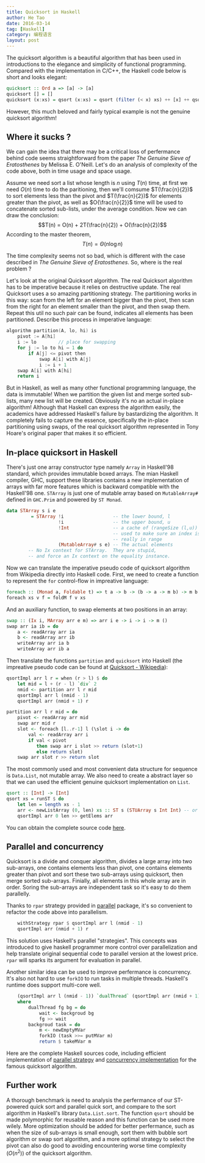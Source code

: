 ```yaml
---
title: Quicksort in Haskell
author: He Tao
date: 2016-03-14
tag: [Haskell]
category: 编程语言
layout: post
---
```


The quicksort algorithm is a beautiful algorithm that has been used in introductions to the elegance and simplicity of
functional programming. Compared with the implementation in C/C++, the Haskell code below is short and looks elegant:

<!--more-->

~~~haskell
quicksort :: Ord a => [a] -> [a]
quicksort [] = []
quicksort (x:xs) = qsort (x:xs) = qsort (filter (< x) xs) ++ [x] ++ qsort (filter (>= x) xs)
~~~

However, this much beloved and fairly typical example is not the genuine quicksort algorithm!

Where it sucks ?
-----------------

We can gain the idea that there may be a critical loss of perfermance behind code seems straightforward from the paper
_The Genuine Sieve of Eratosthenes_ by Melissa E. O'Neill. Let's do an analysis of complexity of the code above, both
in time usage and space usage.

Assume we need sort a list whose length is $n$ using $T(n)$ time, at first we need $O(n)$ time to do the paritioning,
then we'll comsume $T(\frac{n}{2})$ to sort elements less than the pivot and $T(\frac{n}{2})$ for elements
greater than the pivot, as well as $O{\frac{n}{2}}$ time will be used to concatenate sorted sub-lists, under the
average condition. Now we can draw the conclusion: $$T(n) = O(n) + 2T(\frac{n}{2}) + O(\frac{n}{2})$$
According to the master theorem, $$T(n)=\Theta(n\log{n})$$

The time complexity seems not so bad, which is different with the case described in _The Genuine Sieve of Eratosthenes_.
So, where is the real problem ?

Let's look at the original Quicksort algorithm. The real Quicksort algorithm has to be imperative because it relies on
destructive update. The real Quicksort uses a so amazing partitioning strategy. The partitioning works in this way: scan
from the left for an element bigger than the pivot, then scan from the right for an element smaller than the pivot, and
then swap them. Repeat this util no such pair can be found, indicates all elements has been partitioned. Describe this
process in imperative language:

~~~c
algorithm partition(A, lo, hi) is
    pivot := A[hi]
    i := lo        // place for swapping
    for j := lo to hi – 1 do
        if A[j] <= pivot then
            swap A[i] with A[j]
            i := i + 1
    swap A[i] with A[hi]
    return i
~~~

But in Haskell, as well as many other functional programming language, the data is immutable! When we partition the given list
and merge sorted sub-lists, many new list will be created. Obviously it's no an actual in-place algorithm! Although that Haskell
can express the algorithm easily, the academics have addressed Haskell's failure by bastardizing the algorithm. It completely
fails to capture the essence, specifically the in-place partitioning using swaps, of the real quicksort algorithm represented
in Tony Hoare's original paper that makes it so efficient.

In-place quicksort in Haskell
-----------------------------

There's just one array constructor type namely `Array` in Haskell'98 standard, which provides immutable boxed arrays. The mian
Haskell compiler, GHC, support these libraries contains a new implementation of arrays with far more features which is backward
compatible with the Haskell'98 one. `STArray` is just one of mutable array based on `MutableArray#` defined in `GHC.Prim` and
powered by `ST Monad`.

~~~haskell
data STArray s i e
         = STArray !i                  -- the lower bound, l
                   !i                  -- the upper bound, u
                   !Int                -- a cache of (rangeSize (l,u))
                                       -- used to make sure an index is
                                       -- really in range
                   (MutableArray# s e) -- The actual elements
        -- No Ix context for STArray.  They are stupid,
        -- and force an Ix context on the equality instance.
~~~

Now we can translate the imperative pseudo code of quicksort algorithm from Wikipedia directly into Haskell code. First, we need
to create a function to represent the `for` control-flow in impreative language:

~~~haskell
foreach :: (Monad a, Foldable t) => t a -> b -> (b -> a -> m b) -> m b
foreach xs v f = foldM f v xs
~~~

And an auxiliary function, to swap elements at two positions in an array:

~~~haskell
swap :: (Ix i, MArray arr e m) => arr i e -> i -> i -> m ()
swap arr ia ib = do
    a <- readArray arr ia
    b <- readArray arr ib
    writeArray arr ia b
    writeArray arr ib a
~~~

Then translate the functions `partition` and `quicksort` into Haskell (the impreative pseudo code can be found at
[Quicksort - Wikipedia](https://en.wikipedia.org/wiki/Quicksort)):

~~~haskell
qsortImpl arr l r = when (r > l) $ do
    let mid = l + (r - l) `div` 2
    nmid <- partition arr l r mid
    qsortImpl arr l (nmid - 1)
    qsortImpl arr (nmid + 1) r

partition arr l r mid = do
    pivot <- readArray arr mid
    swap arr mid r
    slot <- foreach [l..r-1] l (\slot i -> do
        val <- readArray arr i
        if val < pivot
           then swap arr i slot >> return (slot+1)
           else return slot)
    swap arr slot r >> return slot
~~~

The most commonly used and most convenient data structure for sequence is `Data.List`, not mutable array. We also need to create
a abstract layer so that we can used the efficient genuine quicksort implementation on `List`.

~~~haskell
qsort :: [Int] -> [Int]
qsort xs = runST $ do
    let len = length xs - 1
    arr <- newListArray (0, len) xs :: ST s (STUArray s Int Int) -- or `ST s (STArray s Int Int)
    qsortImpl arr 0 len >> getElems arr
~~~

You can obtain the complete source code [here]({{site.url}}/resource/quicksort_in_haskell/st-sort.hs).

Parallel and concurrency
------------------------

Quicksort is a divide and conquer algorithm, divides a large array into two sub-arrays, one contains elements less than pivot,
one contains elements greater than pivot and sort these two sub-arrays using quicksort, then merge sorted sub-arrays. Finially,
all elements in this whole array are in order. Soring the sub-arrays are independent task so it's easy to do them parallelly.

Thanks to `rpar` strategy provided in [parallel](https://hackage.haskell.org/package/parallel) package, it's so convenient to
refactor the code above into parallelism.

~~~haskell
    withStrategy rpar $ qsortImpl arr l (nmid - 1)
    qsortImpl arr (nmid + 1) r
~~~

This solution uses Haskell's parallel "strategies". This concepts was introduced to give haskell programmer more control over
parallelization and help translate original sequential code to parallel version at the lowest price. `rpar` will sparks its
argument for evaluation in parallel.

Another similar idea can be used to improve perfermance is concurrency. It's also not hard to use `forkIO` to run tasks in
multiple threads. Haskell's runtime does support multi-core well.

~~~haskell
    (qsortImpl arr l (nmid - 1)) `dualThread` (qsortImpl arr (nmid + 1) r)
    where
        dualThread fg bg = do
            wait <- backgroud bg
            fg >> wait
        backgroud task = do
            m <- newEmptyMVar
            forkIO (task >>= putMVar m)
            return $ takeMVar m
~~~

Here are the complete Haskell sources code, including efficient
implementation of [parallel strategy]({{site.url}}/resource/quicksort_in_haskell/par-sort.hs)
and [concurrency implementation]({{site.url}}/resource/quicksort_in_haskell/concurrent-sort.hs)
for the famous quicksort algorithm.

Further work
------------

A thorough benchmark is need to analysis the perfermance of our ST-powered quick sort and parallel quick sort, and compare
to the sort algorithm in Haskell's library `Data.List.sort`. The function `qsort` should be made polymorphic for reusable
reason and this function can be used more wilely. More optimization should be added for better perfermance, such as when
the size of sub-arrays is small enough, sort them with bubble sort algorithm or swap sort algorithm, and a more optimal
strategy to select the pivot can also do good to avoiding encountering worse time complexity ($O(n^2)$) of the quicksort algorithm.

